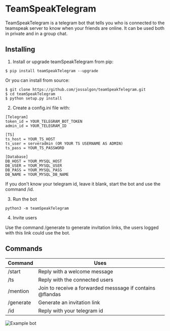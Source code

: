 # TeamSpeakTelegram
TeamSpeakTelegram is a telegram bot that tells you who is connected to the teamspeak server to know when your friends are online. It can be used both in private and in a group chat.


## Installing
1. Install or upgrade teamSpeakTelegram from pip:
  ```
  $ pip install teamSpeakTelegram --upgrade
  ```
Or you can install from source:
  ```
  $ git clone https://github.com/jossalgon/teamSpeakTelegram.git
  $ cd teamSpeakTelegram
  $ python setup.py install
  ```

2. Create a config.ini file with:
  ```
  [Telegram]
  token_id = YOUR_TELEGRAM_BOT_TOKEN
  admin_id = YOUR_TELEGRAM_ID
  
  [TS]
  ts_host = YOUR_TS_HOST
  ts_user = serveradmin (OR YOUR TS USERNAME AS ADMIN)
  ts_pass = YOUR_TS_PASSWORD
  
  [Database]
  DB_HOST = YOUR_MYSQL_HOST
  DB_USER = YOUR_MYSQL_USER
  DB_PASS = YOUR_MYSQL_PASS
  DB_NAME = YOUR_MYSQL_DB_NAME
  ```
If you don't know your telegram id, leave it blank, start the bot and use the command /id.

3. Run the bot
  ```
  python3 -m teamSpeakTelegram
  ```

4. Invite users

  Use the command /generate to generate invitation links, the users logged with this link could use the bot.


## Commands
Command | Uses
------- | -----
/start | Reply with a welcome message
/ts | Reply with the connected users
/mention | Join to receive a forwarded messsage if contains @flandas
/generate | Generate an invitation link
/id | Reply with your telegram id
![Example bot](http://imgur.com/lkx8Mqn.jpg)
